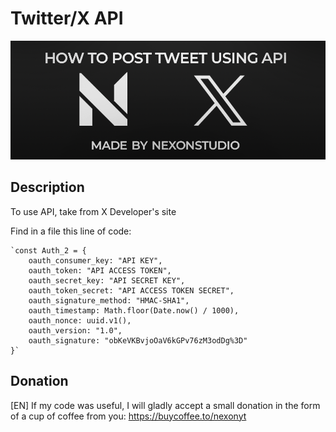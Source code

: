 # Twitter/X API

![Alternatice](https://github.com/nexonyt/twitter-x-API/blob/main/header.png)

## Description

To use API, take from X Developer's site

Find in a file this line of code:

    `const Auth_2 = {
        oauth_consumer_key: "API KEY",
        oauth_token: "API ACCESS TOKEN",
        oauth_secret_key: "API SECRET KEY",
        oauth_token_secret: "API ACCESS TOKEN SECRET",
        oauth_signature_method: "HMAC-SHA1",
        oauth_timestamp: Math.floor(Date.now() / 1000),
        oauth_nonce: uuid.v1(),
        oauth_version: "1.0",
        oauth_signature: "obKeVKBvjoOaV6kGPv76zM3odDg%3D"
    }`

## Donation
[EN] If my code was useful, I will gladly accept a small donation in the form of a cup of coffee from you: https://buycoffee.to/nexonyt
